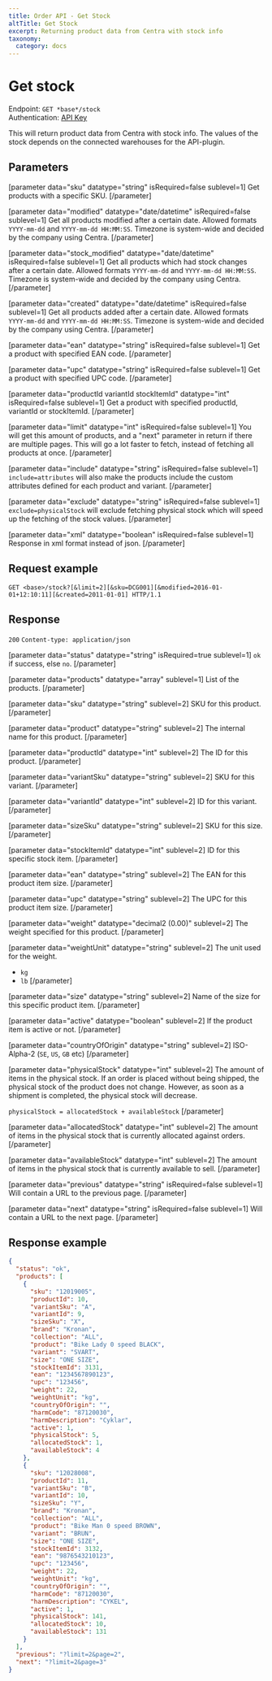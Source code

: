 ```yaml
---
title: Order API - Get Stock
altTitle: Get Stock
excerpt: Returning product data from Centra with stock info
taxonomy:
  category: docs
---
```


# Get stock

Endpoint: `GET *base*/stock`  
Authentication: [API Key](/api-references/api-intro#authentication)

This will return product data from Centra with stock info. The values of the stock depends on the connected warehouses for the API-plugin.

## Parameters

[parameter data="sku" datatype="string" isRequired=false sublevel=1]
Get products with a specific SKU.
[/parameter]

[parameter data="modified" datatype="date/datetime" isRequired=false sublevel=1]
Get all products modified after a certain date. Allowed formats ``YYYY-mm-dd`` and ``YYYY-mm-dd HH:MM:SS``. Timezone is system-wide and decided by the company using Centra.
[/parameter]

[parameter data="stock_modified" datatype="date/datetime" isRequired=false sublevel=1]
Get all products which had stock changes after a certain date. Allowed formats ``YYYY-mm-dd`` and ``YYYY-mm-dd HH:MM:SS``. Timezone is system-wide and decided by the company using Centra.
[/parameter]

[parameter data="created" datatype="date/datetime" isRequired=false sublevel=1]
Get all products added after a certain date. Allowed formats ``YYYY-mm-dd`` and ``YYYY-mm-dd HH:MM:SS``. Timezone is system-wide and decided by the company using Centra.
[/parameter]

[parameter data="ean" datatype="string" isRequired=false sublevel=1]
Get a product with specified EAN code.
[/parameter]

[parameter data="upc" datatype="string" isRequired=false sublevel=1]
Get a product with specified UPC code.
[/parameter]

[parameter data="productId variantId stockItemId" datatype="int" isRequired=false sublevel=1]
Get a product with specified productId, variantId or stockItemId.
[/parameter]

[parameter data="limit" datatype="int" isRequired=false sublevel=1]
You will get this amount of products, and a "next" parameter in return if there are multiple pages. This will go a lot faster to fetch, instead of fetching all products at once.
[/parameter]

[parameter data="include" datatype="string" isRequired=false sublevel=1]
``include=attributes`` will also make the products include the custom attributes defined for each product and variant.
[/parameter]

[parameter data="exclude" datatype="string" isRequired=false sublevel=1]
``exclude=physicalStock`` will exclude fetching physical stock which will speed up the fetching of the stock values.
[/parameter]

[parameter data="xml" datatype="boolean" isRequired=false sublevel=1]
Response in xml format instead of json.
[/parameter]

## Request example

`GET <base>/stock?[&limit=2][&sku=DCG001][&modified=2016-01-01+12:10:11][&created=2011-01-01] HTTP/1.1`

<!--
```eval_rst
.. _order-api-get-stock-response:
```
-->

## Response

`200` `Content-type: application/json`

[parameter data="status" datatype="string" isRequired=true sublevel=1]
``ok`` if success, else ``no``.
[/parameter]

[parameter data="products" datatype="array" sublevel=1]
List of the products.
[/parameter]

[parameter data="sku" datatype="string" sublevel=2]
SKU for this product.
[/parameter]

[parameter data="product" datatype="string" sublevel=2]
The internal name for this product.
[/parameter]

[parameter data="productId" datatype="int" sublevel=2]
The ID for this product.
[/parameter]

[parameter data="variantSku" datatype="string" sublevel=2]
SKU for this variant.
[/parameter]

[parameter data="variantId" datatype="int" sublevel=2]
ID for this variant.
[/parameter]

[parameter data="sizeSku" datatype="string" sublevel=2]
SKU for this size.
[/parameter]

[parameter data="stockItemId" datatype="int" sublevel=2]
ID for this specific stock item.
[/parameter]

[parameter data="ean" datatype="string" sublevel=2]
The EAN for this product item size.
[/parameter]

[parameter data="upc" datatype="string" sublevel=2]
The UPC for this product item size.
[/parameter]

[parameter data="weight" datatype="decimal2 (0.00)" sublevel=2]
The weight specified for this product.
[/parameter]

[parameter data="weightUnit" datatype="string" sublevel=2]
The unit used for the weight.
* ``kg``
* ``lb``
[/parameter]

[parameter data="size" datatype="string" sublevel=2]
Name of the size for this specific product item.
[/parameter]

[parameter data="active" datatype="boolean" sublevel=2]
If the product item is active or not.
[/parameter]

[parameter data="countryOfOrigin" datatype="string" sublevel=2]
ISO-Alpha-2 (``SE``, ``US``, ``GB`` etc)
[/parameter]

[parameter data="physicalStock" datatype="int" sublevel=2]
The amount of items in the physical stock. If an order is placed without being shipped, the physical stock of the product does not change. However, as soon as a shipment is completed, the physical stock will decrease.

``physicalStock = allocatedStock + availableStock``
[/parameter]

[parameter data="allocatedStock" datatype="int" sublevel=2]
The amount of items in the physical stock that is currently allocated against orders.
[/parameter]

[parameter data="availableStock" datatype="int" sublevel=2]
The amount of items in the physical stock that is currently available to sell.
[/parameter]

[parameter data="previous" datatype="string" isRequired=false sublevel=1]
Will contain a URL to the previous page.
[/parameter]

[parameter data="next" datatype="string" isRequired=false sublevel=1]
Will contain a URL to the next page.
[/parameter]

## Response example

```json
{
  "status": "ok",
  "products": [
    {
      "sku": "12019005",
      "productId": 10,
      "variantSku": "A",
      "variantId": 9,
      "sizeSku": "X",
      "brand": "Kronan",
      "collection": "ALL",
      "product": "Bike Lady 0 speed BLACK",
      "variant": "SVART",
      "size": "ONE SIZE",
      "stockItemId": 3131,
      "ean": "1234567890123",
      "upc": "123456",
      "weight": 22,
      "weightUnit": "kg",
      "countryOfOrigin": "",
      "harmCode": "87120030",
      "harmDescription": "Cyklar",
      "active": 1,
      "physicalStock": 5,
      "allocatedStock": 1,
      "availableStock": 4
    },
    {
      "sku": "12028008",
      "productId": 11,
      "variantSku": "B",
      "variantId": 10,
      "sizeSku": "Y",
      "brand": "Kronan",
      "collection": "ALL",
      "product": "Bike Man 0 speed BROWN",
      "variant": "BRUN",
      "size": "ONE SIZE",
      "stockItemId": 3132,
      "ean": "9876543210123",
      "upc": "123456",
      "weight": 22,
      "weightUnit": "kg",
      "countryOfOrigin": "",
      "harmCode": "87120030",
      "harmDescription": "CYKEL",
      "active": 1,
      "physicalStock": 141,
      "allocatedStock": 10,
      "availableStock": 131
    }
  ],
  "previous": "?limit=2&page=2",
  "next": "?limit=2&page=3"
}
```
